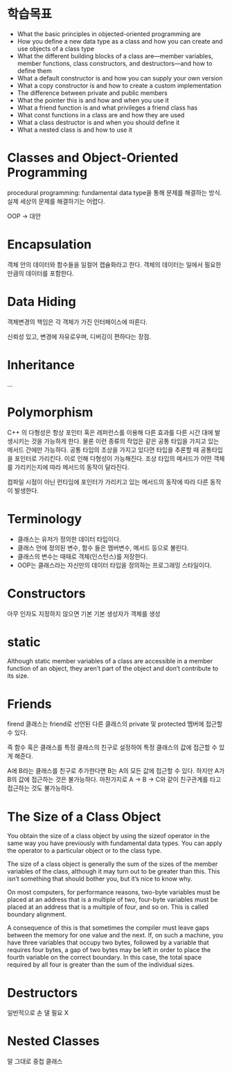 학습목표
=
- What the basic principles in objected-oriented programming are
- How you define a new data type as a class and how you can create and use objects of a class type
- What the different building blocks of a class are—member variables, member functions, class constructors, and destructors—and how to define them
- What a default constructor is and how you can supply your own version
- What a copy constructor is and how to create a custom implementation
- The difference between private and public members
- What the pointer this is and how and when you use it
- What a friend function is and what privileges a friend class has
- What const functions in a class are and how they are used
- What a class destructor is and when you should define it
- What a nested class is and how to use it

Classes and Object-Oriented Programming
=
procedural programming:  fundamental data type을 통해 문제를 해결하는 방식. 실제 세상의 문제를 해결하기는 어렵다.

OOP -> 대안

Encapsulation
=
객체 안의 데이터와 함수들을 일컬어 캡슐화라고 한다.
객체의 데이터는 일에서 필요한 만큼의 데이터를 포함한다.

Data Hiding
=
객체변경의 책임은 각 객체가 가진 인터페이스에 따른다. 

신뢰성 있고, 변경에 자유로우며, 디버깅이 편하다는 장점.

Inheritance
=
...

Polymorphism
=
C++ 의 다형성은 항상 포인터 혹은 레퍼런스를 이용해 다른 효과를 다른 시간 대에 발생시키는 것을 가능하게 한다. 물론 이런 종류의 작업은 같은 공통 타입을 가지고 있는 메서드 간에만 가능하다. 공통 타입의 조상을 가지고 있다먼 타입을 추론할 때 공통타입을 포인터로 가리킨다. 이로 인해 다형성이 가능해진다. 조상 타입의 메서드가 어떤 객체를 가리키는지에 따라 메서드의 동작이 달라진다.

컴파일 시점이 아닌 런타임에 포인터가 가리키고 있는 메서드의 동작에 따라 다른 동작이 발생한다.

Terminology
=
- 클래스는 유저가 정의한 데이터 타입이다.
- 클래스 안에 정의된 변수, 함수 들은 멤버변수, 메서드 등으로 불린다.
- 클래스의 변수는 때때로 객체(인스턴스)를 저장한다.
- OOP는 클래스라는 자신만의 데이터 타입을 정의하는 프로그래밍 스타일이다.

Constructors
=
아무 인자도 지정하지 않으면 기본 기본 생성자가 객체를 생성

static
=
Although static member variables of a class are accessible in a member function of an object, they aren’t part of the object and don’t contribute to its size.

Friends
=
firend 클래스는 friend로 선언된 다른 클래스의 private 및 protected 멤버에 접근할 수 있다.

즉 함수 혹은 클래스를 특정 클래스의 친구로 설정하여 특정 클래스의 값에 접근할 수 있게 해준다.

A에 B라는 클래스를 친구로 추가한다면 B는 A의 모든 값에 접근할 수 있다.
하지만 A가 B의 값에 접근하는 것은 불가능하다.
마찬가지로 A -> B -> C와 같이 친구관계를 타고 접근하는 것도 불가능하다.

The Size of a Class Object
=

You obtain the size of a class object by using the sizeof operator in the same way you have previously with fundamental data types. You can apply the operator to a particular object or to the class type. 

The size of a class object is generally the sum of the sizes of the member variables of the class, although it may turn out to be greater than this. This isn’t something that should bother you, but it’s nice to know why.

On most computers, for performance reasons, two-byte variables must be placed at an address that
is a multiple of two, four-byte variables must be placed at an address that is a multiple of four, and so on. This is called boundary alignment.

A consequence of this is that sometimes the compiler must leave gaps between the memory for one value and the next. If, on such a machine, you have three variables that occupy two bytes, followed by a variable that requires four bytes, a gap of two bytes may be left in order to place the fourth variable on the correct boundary. In this case, the total space required by all four is greater than the sum of the individual sizes.

Destructors
=
일반적으로 손 댈 필요 X

Nested Classes
=
말 그대로 중첩 클래스


